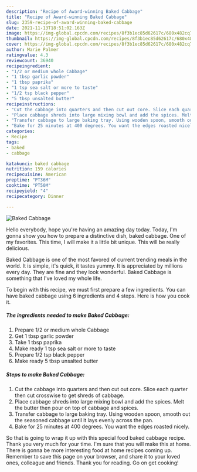 ```yaml
---
description: "Recipe of Award-winning Baked Cabbage"
title: "Recipe of Award-winning Baked Cabbage"
slug: 2359-recipe-of-award-winning-baked-cabbage
date: 2021-11-13T18:51:02.163Z
image: https://img-global.cpcdn.com/recipes/8f3b1ec85d62617c/680x482cq70/baked-cabbage-recipe-main-photo.jpg
thumbnail: https://img-global.cpcdn.com/recipes/8f3b1ec85d62617c/680x482cq70/baked-cabbage-recipe-main-photo.jpg
cover: https://img-global.cpcdn.com/recipes/8f3b1ec85d62617c/680x482cq70/baked-cabbage-recipe-main-photo.jpg
author: Marie Palmer
ratingvalue: 4.3
reviewcount: 36940
recipeingredient:
- "1/2 or medium whole Cabbage"
- "1 tbsp garlic powder"
- "1 tbsp paprika"
- "1 tsp sea salt or more to taste"
- "1/2 tsp black pepper"
- "5 tbsp unsalted butter"
recipeinstructions:
- "Cut the cabbage into quarters and then cut out core. Slice each quarter then cut crosswise to get shreds of cabbage."
- "Place cabbage shreds into large mixing bowl and add the spices. Melt the butter then pour on top of cabbage and spices."
- "Transfer cabbage to large baking tray. Using wooden spoon, smooth out the seasoned cabbage until it lays evenly across the pan."
- "Bake for 25 minutes at 400 degrees. You want the edges roasted nicely."
categories:
- Recipe
tags:
- baked
- cabbage

katakunci: baked cabbage 
nutrition: 159 calories
recipecuisine: American
preptime: "PT36M"
cooktime: "PT50M"
recipeyield: "4"
recipecategory: Dinner

---
```



![Baked Cabbage](https://img-global.cpcdn.com/recipes/8f3b1ec85d62617c/680x482cq70/baked-cabbage-recipe-main-photo.jpg)

Hello everybody, hope you're having an amazing day today. Today, I'm gonna show you how to prepare a distinctive dish, baked cabbage. One of my favorites. This time, I will make it a little bit unique. This will be really delicious.

Baked Cabbage is one of the most favored of current trending meals in the world. It is simple, it's quick, it tastes yummy. It is appreciated by millions every day. They are fine and they look wonderful. Baked Cabbage is something that I've loved my whole life.




To begin with this recipe, we must first prepare a few ingredients. You can have baked cabbage using 6 ingredients and 4 steps. Here is how you cook it.

<!--inarticleads1-->

##### The ingredients needed to make Baked Cabbage:

1. Prepare 1/2 or medium whole Cabbage
1. Get 1 tbsp garlic powder
1. Take 1 tbsp paprika
1. Make ready 1 tsp sea salt or more to taste
1. Prepare 1/2 tsp black pepper
1. Make ready 5 tbsp unsalted butter




<!--inarticleads2-->

##### Steps to make Baked Cabbage:

1. Cut the cabbage into quarters and then cut out core. Slice each quarter then cut crosswise to get shreds of cabbage.
1. Place cabbage shreds into large mixing bowl and add the spices. Melt the butter then pour on top of cabbage and spices.
1. Transfer cabbage to large baking tray. Using wooden spoon, smooth out the seasoned cabbage until it lays evenly across the pan.
1. Bake for 25 minutes at 400 degrees. You want the edges roasted nicely.




So that is going to wrap it up with this special food baked cabbage recipe. Thank you very much for your time. I'm sure that you will make this at home. There is gonna be more interesting food at home recipes coming up. Remember to save this page on your browser, and share it to your loved ones, colleague and friends. Thank you for reading. Go on get cooking!
